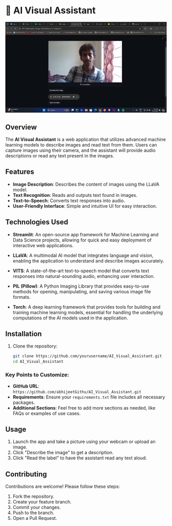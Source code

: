 # 🤖 AI Visual Assistant
![Alt text](./Screenshot%202024-09-21%20134323.png)
## Overview

The **AI Visual Assistant** is a web application that utilizes advanced machine learning models to describe images and read text from them. Users can capture images using their camera, and the assistant will provide audio descriptions or read any text present in the images.

## Features

- **Image Description**: Describes the content of images using the LLaVA model.
- **Text Recognition**: Reads and outputs text found in images.
- **Text-to-Speech**: Converts text responses into audio.
- **User-Friendly Interface**: Simple and intuitive UI for easy interaction.

## Technologies Used

- **Streamlit**: An open-source app framework for Machine Learning and Data Science projects, allowing for quick and easy deployment of interactive web applications.
  
- **LLaVA**: A multimodal AI model that integrates language and vision, enabling the application to understand and describe images accurately.

- **VITS**: A state-of-the-art text-to-speech model that converts text responses into natural-sounding audio, enhancing user interaction.

- **PIL (Pillow)**: A Python Imaging Library that provides easy-to-use methods for opening, manipulating, and saving various image file formats.

- **Torch**: A deep learning framework that provides tools for building and training machine learning models, essential for handling the underlying computations of the AI models used in the application.

## Installation

1. Clone the repository:

   ```bash
   git clone https://github.com/yourusername/AI_Visual_Assistant.git
   cd AI_Visual_Assistant
   ```
### Key Points to Customize:
- **GitHub URL**: `https://github.com/abhijeetGithu/AI_Visual_Assistant.git` 
- **Requirements**: Ensure your `requirements.txt` file includes all necessary packages.
- **Additional Sections**: Feel free to add more sections as needed, like FAQs or examples of use cases.


## Usage

1. Launch the app and take a picture using your webcam or upload an image.
2. Click "Describe the image" to get a description.
3. Click "Read the label" to have the assistant read any text aloud.

## Contributing

Contributions are welcome! Please follow these steps:

1. Fork the repository.
2. Create your feature branch.
3. Commit your changes.
4. Push to the branch.
5. Open a Pull Request.

